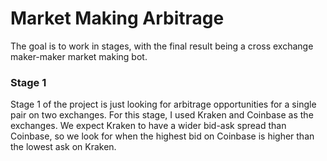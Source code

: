 # Market Making Arbitrage
The goal is to work in stages, with the final result being a cross exchange maker-maker market making bot.

### Stage 1
Stage 1 of the project is just looking for arbitrage opportunities for a single pair on two exchanges.
For this stage, I used Kraken and Coinbase as the exchanges.
We expect Kraken to have a wider bid-ask spread than Coinbase, so we look for when the highest bid on Coinbase is higher than the lowest ask on Kraken.